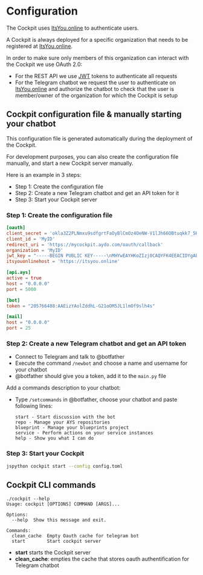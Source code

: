 # Configuration

The Cockpit uses [ItsYou.online](https://itsyou.online/) to authenticate users.

A Cockpit is always deployed for a specific organization that needs to be registered at [ItsYou.online](https://itsyou.online/).

In order to make sure only members of this organization can interact with the Cockpit we use OAuth 2.0:

- For the REST API we use [JWT](https://jwt.io/) tokens to authenticate all requests
- For the Telegram chatbot we request the user to authenticate on [ItsYou.online](https://itsyou.online/) and authorize the chatbot to check that the user is member/owner of the organization for which the Cockpit is setup


## Cockpit configuration file & manually starting your chatbot

This configuration file is generated automatically during the deployment of the Cockpit.

For development purposes, you can also create the configuration file manually, and start a new Cockpit server manually.

Here is an example in 3 steps:
- Step 1: Create the configuration file
- Step 2: Create a new Telegram chatbot and get an API token for it
- Step 3: Start your Cockpit server


### Step 1: Create the configuration file

```toml
[oauth]
client_secret = 'okla3Z2PLNmxu9sdfgrtFaOyBlCmOz4OeNW-V1lJh66OBtuqkk7_5H'
client_id = 'MyID'
redirect_uri = 'https://mycockpit.aydo.com/oauth/callback'
organization = 'MyID'
jwt_key = "-----BEGIN PUBLIC KEY-----\nMHYwEAYHKoZIzj0CAQYFK4EEACIDYgAES5X8XrfKdx9gYayFITc89wad4usrk0n2\n7MjiGYvqalizeSWTHEpnd7oea9IQ8T5oJjMVH5cc0H5tFSKilFFeh//wngxIyny6\n6+Vq5t5B0V0Ehy01+2ceEon2Y0XDkIKv\n-----END PUBLIC KEY-----"
itsyouonlinehost = 'https://itsyou.online'

[api.ays]
active = true
host = "0.0.0.0"
port = 5000

[bot]
token = "205766488:AAEizYAolZddhL-G21oOM5JL1lmOf9slh4s"

[mail]
host = "0.0.0.0"
port = 25
```


### Step 2: Create a new Telegram chatbot and get an API token

- Connect to Telegram and talk to @botfather
- Execute the command `/newbot` and choose a name and username for your chatbot
- @botfather should give you a token, add it to the `main.py` file


Add a commands description to your chatbot:

- Type `/setcommands` in @botfather, choose your chatbot and paste following lines:

  ```
  start - Start discussion with the bot
  repo - Manage your AYS repositories
  blueprint - Manage your blueprints project
  service - Perform actions on your service instances
  help - Show you what I can do
  ```


### Step 3: Start your Cockpit

```bash
jspython cockpit start --config config.toml
```


## Cockpit CLI commands

```
./cockpit --help
Usage: cockpit [OPTIONS] COMMAND [ARGS]...

Options:
  --help  Show this message and exit.

Commands:
  clean_cache  Empty Oauth cache for telegram bot
  start        Start cockpit server

```

- **start** starts the Cockpit server
- **clean_cache**: empties the cache that stores oauth authentification for Telegram chatbot